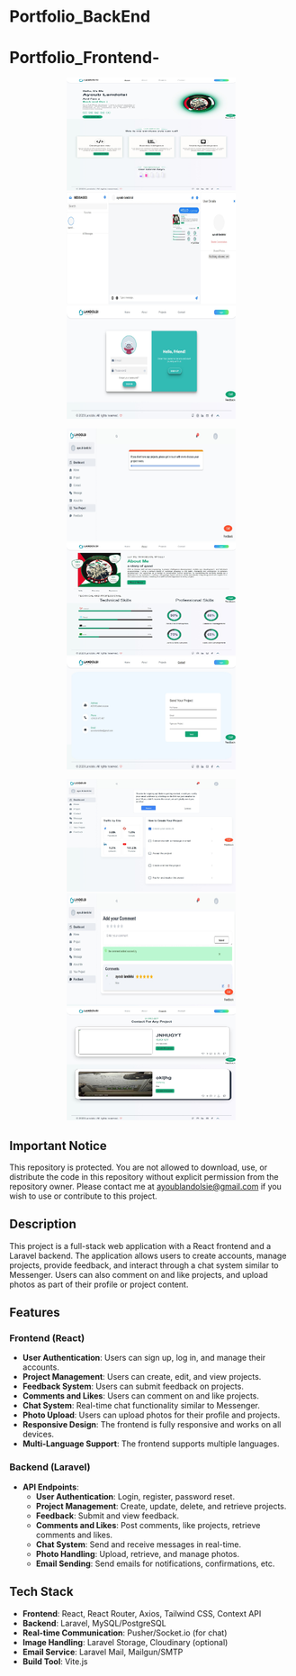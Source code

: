 # Portfolio_BackEnd
# Portfolio_Frontend-

<p align="center">
  <img src="REDME/Screenshot_26-8-2024_192856_localhost.jpeg" alt="Project Banner" width="300" height="200"/>
  <img src="REDME/Screenshot_26-8-2024_193327_localhost.jpeg" alt="Project Banner1" width="300" height="200"/>
  <img src="REDME/Screenshot_26-8-2024_19314_localhost.jpeg" alt="Project Banner2" width="300" height="200"/>
</p>

<p align="center">
  <img src="REDME/Screenshot_26-8-2024_19344_localhost.jpeg" alt="Project Banner3" width="300" height="200"/>
  <img src="REDME/Screenshot_26-8-2024_192932_localhost.jpeg" alt="Project Banner4" width="300" height="200"/>
  <img src="REDME/Screenshot_26-8-2024_193034_localhost.jpeg" alt="Project Banner6" width="300" height="200"/>
</p>

<p align="center">
  <img src="REDME/Screenshot_26-8-2024_193154_localhost.jpeg" alt="Project Banner7" width="300" height="200"/>
  <img src="REDME/Screenshot_26-8-2024_193449_localhost.jpeg" alt="Project Banner9" width="300" height="200"/>
  <img src="REDME/Screenshot_26-8-2024_19309_localhost.jpeg" alt="Project Banner10" width="300" height="200"/>
</p>

## Important Notice

This repository is protected. You are not allowed to download, use, or distribute the code in this repository without explicit permission from the repository owner. Please contact me at ayoublandolsie@gmail.com if you wish to use or contribute to this project.

## Description

This project is a full-stack web application with a React frontend and a Laravel backend. The application allows users to create accounts, manage projects, provide feedback, and interact through a chat system similar to Messenger. Users can also comment on and like projects, and upload photos as part of their profile or project content.

## Features

### Frontend (React)
- **User Authentication**: Users can sign up, log in, and manage their accounts.
- **Project Management**: Users can create, edit, and view projects.
- **Feedback System**: Users can submit feedback on projects.
- **Comments and Likes**: Users can comment on and like projects.
- **Chat System**: Real-time chat functionality similar to Messenger.
- **Photo Upload**: Users can upload photos for their profile and projects.
- **Responsive Design**: The frontend is fully responsive and works on all devices.
- **Multi-Language Support**: The frontend supports multiple languages.

### Backend (Laravel)
- **API Endpoints**:
  - **User Authentication**: Login, register, password reset.
  - **Project Management**: Create, update, delete, and retrieve projects.
  - **Feedback**: Submit and view feedback.
  - **Comments and Likes**: Post comments, like projects, retrieve comments and likes.
  - **Chat System**: Send and receive messages in real-time.
  - **Photo Handling**: Upload, retrieve, and manage photos.
  - **Email Sending**: Send emails for notifications, confirmations, etc.

## Tech Stack

- **Frontend**: React, React Router, Axios, Tailwind CSS, Context API
- **Backend**: Laravel, MySQL/PostgreSQL
- **Real-time Communication**: Pusher/Socket.io (for chat)
- **Image Handling**: Laravel Storage, Cloudinary (optional)
- **Email Service**: Laravel Mail, Mailgun/SMTP
- **Build Tool**: Vite.js

